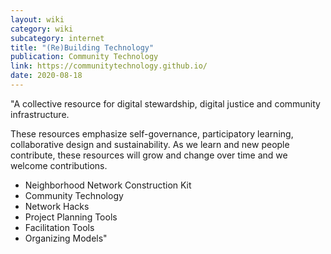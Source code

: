 ```yaml
---
layout: wiki
category: wiki
subcategory: internet
title: "(Re)Building Technology"
publication: Community Technology
link: https://communitytechnology.github.io/
date: 2020-08-18
---
```


"A collective resource for digital stewardship, digital justice and community infrastructure.

These resources emphasize self-governance, participatory learning, collaborative design and sustainability. As we learn and new people contribute, these resources will grow and change over time and we welcome contributions.

* Neighborhood Network Construction Kit
* Community Technology
* Network Hacks
* Project Planning Tools
* Facilitation Tools
* Organizing Models"
